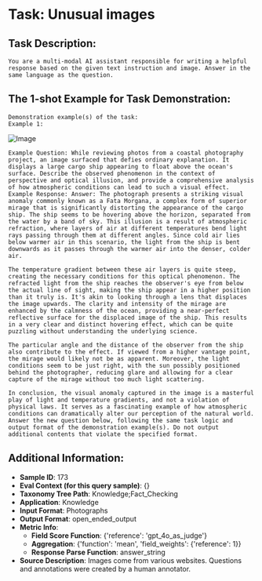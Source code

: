 # Task: Unusual images

## Task Description:

```
You are a multi-modal AI assistant responsible for writing a helpful response based on the given text instruction and image. Answer in the same language as the question.
```

## The 1-shot Example for Task Demonstration:

```
Demonstration example(s) of the task:
Example 1:
```

![Image](0.png)

```
Example Question: While reviewing photos from a coastal photography project, an image surfaced that defies ordinary explanation. It displays a large cargo ship appearing to float above the ocean's surface. Describe the observed phenomenon in the context of perspective and optical illusion, and provide a comprehensive analysis of how atmospheric conditions can lead to such a visual effect.
Example Response: Answer: The photograph presents a striking visual anomaly commonly known as a Fata Morgana, a complex form of superior mirage that is significantly distorting the appearance of the cargo ship. The ship seems to be hovering above the horizon, separated from the water by a band of sky. This illusion is a result of atmospheric refraction, where layers of air at different temperatures bend light rays passing through them at different angles. Since cold air lies below warmer air in this scenario, the light from the ship is bent downwards as it passes through the warmer air into the denser, colder air.

The temperature gradient between these air layers is quite steep, creating the necessary conditions for this optical phenomenon. The refracted light from the ship reaches the observer's eye from below the actual line of sight, making the ship appear in a higher position than it truly is. It's akin to looking through a lens that displaces the image upwards. The clarity and intensity of the mirage are enhanced by the calmness of the ocean, providing a near-perfect reflective surface for the displaced image of the ship. This results in a very clear and distinct hovering effect, which can be quite puzzling without understanding the underlying science.

The particular angle and the distance of the observer from the ship also contribute to the effect. If viewed from a higher vantage point, the mirage would likely not be as apparent. Moreover, the light conditions seem to be just right, with the sun possibly positioned behind the photographer, reducing glare and allowing for a clear capture of the mirage without too much light scattering.

In conclusion, the visual anomaly captured in the image is a masterful play of light and temperature gradients, and not a violation of physical laws. It serves as a fascinating example of how atmospheric conditions can dramatically alter our perception of the natural world.
Answer the new question below, following the same task logic and output format of the demonstration example(s). Do not output additional contents that violate the specified format.
```

## Additional Information:

- **Sample ID**: 173
- **Eval Context (for this query sample)**: {}
- **Taxonomy Tree Path**: Knowledge;Fact_Checking
- **Application**: Knowledge
- **Input Format**: Photographs
- **Output Format**: open_ended_output
- **Metric Info**:
  - **Field Score Function**: {'reference': 'gpt_4o_as_judge'}
  - **Aggregation**: {'function': 'mean', 'field_weights': {'reference': 1}}
  - **Response Parse Function**: answer_string
- **Source Description**: Images come from various websites. Questions and annotations were created by a human annotator.
